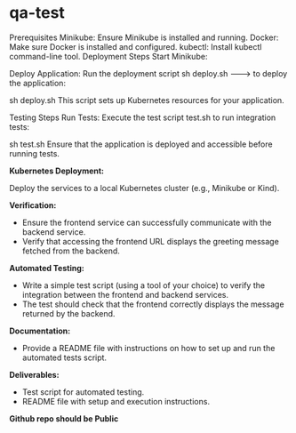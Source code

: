 # qa-test
Prerequisites
Minikube: Ensure Minikube is installed and running.
Docker: Make sure Docker is installed and configured.
kubectl: Install kubectl command-line tool.
Deployment Steps
Start Minikube:

Deploy Application:
Run the deployment script 
sh deploy.sh ---> to deploy the application:

sh deploy.sh
This script sets up Kubernetes resources for your application.

Testing Steps
Run Tests:
Execute the test script test.sh to run integration tests:

sh test.sh
Ensure that the application is deployed and accessible before running tests.


**Kubernetes Deployment:**

Deploy the services to a local Kubernetes cluster (e.g., Minikube or Kind).

**Verification:**

- Ensure the frontend service can successfully communicate with the backend service.
- Verify that accessing the frontend URL displays the greeting message fetched from the backend.

**Automated Testing:**

- Write a simple test script (using a tool of your choice) to verify the integration between the frontend and backend services.
- The test should check that the frontend correctly displays the message returned by the backend.

**Documentation:**

- Provide a README file with instructions on how to set up and run the automated tests script.

**Deliverables:**
- Test script for automated testing.
- README file with setup and execution instructions.

**Github repo should be Public**
